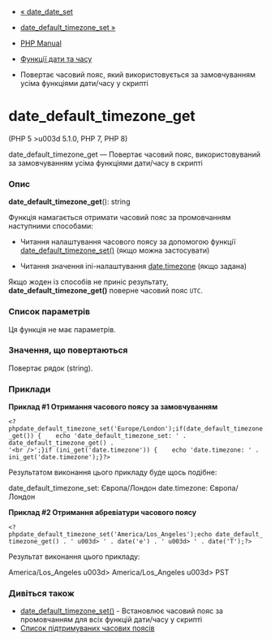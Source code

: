 - [« date_date_set](function.date-date-set.md)
- [date_default_timezone_set
»](function.date-default-timezone-set.md)

- [PHP Manual](index.md)
- [Функції дати та часу](ref.datetime.md)
- Повертає часовий пояс, який використовується за замовчуванням усіма функціями
дати/часу у скрипті

# date_default_timezone_get

(PHP 5 \>u003d 5.1.0, PHP 7, PHP 8)

date_default_timezone_get — Повертає часовий пояс, використовуваний за
замовчуванням усіма функціями дати/часу в скрипті

### Опис

**date_default_timezone_get**(): string

Функція намагається отримати часовий пояс за промовчанням
наступними способами:

- Читання налаштування часового поясу за допомогою функції
[date_default_timezone_set()](function.date-default-timezone-set.md)
(якщо можна застосувати)

- Читання значення ini-налаштування
[date.timezone](datetime.configuration.md#ini.date.timezone) (якщо
задана)

Якщо жоден із способів не приніс результату,
**date_default_timezone_get()** поверне часовий пояс `UTC`.

### Список параметрів

Ця функція не має параметрів.

### Значення, що повертаються

Повертає рядок (string).

### Приклади

**Приклад #1 Отримання часового поясу за замовчуванням**

` <?phpdate_default_timezone_set('Europe/London');if(date_default_timezone_get()) {    echo 'date_default_timezone_set: ' . date_default_timezone_get() . '<br />';}if (ini_get('date.timezone')) {    echo 'date.timezone: ' . ini_get('date.timezone');}?> `

Результатом виконання цього прикладу буде щось подібне:

date_default_timezone_set: Європа/Лондон
date.timezone: Європа/Лондон

**Приклад #2 Отримання абревіатури часового поясу**

` <?phpdate_default_timezone_set('America/Los_Angeles');echo date_default_timezone_get() . ' u003d> ' . date('e') . ' u003d> ' . date('T');?> `

Результат виконання цього прикладу:

America/Los_Angeles u003d> America/Los_Angeles u003d> PST

### Дивіться також

- [date_default_timezone_set()](function.date-default-timezone-set.md) -
Встановлює часовий пояс за промовчанням для всіх функцій
дати/часу у скрипті
- [Список підтримуваних часових поясів](timezones.md)
